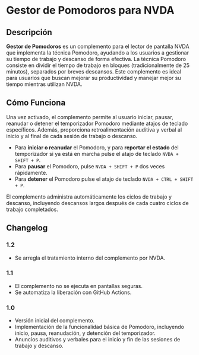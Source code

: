 # Gestor de Pomodoros para NVDA

## Descripción

**Gestor de Pomodoros** es un complemento para el lector de pantalla NVDA que implementa la técnica Pomodoro, ayudando a los usuarios a gestionar su tiempo de trabajo y descanso de forma efectiva. La técnica Pomodoro consiste en dividir el tiempo de trabajo en bloques (tradicionalmente de 25 minutos), separados por breves descansos. Este complemento es ideal para usuarios que buscan mejorar su productividad y manejar mejor su tiempo mientras utilizan NVDA.

## Cómo Funciona

Una vez activado, el complemento permite al usuario iniciar, pausar, reanudar o detener el temporizador Pomodoro mediante atajos de teclado específicos. Además, proporciona retroalimentación auditiva y verbal al inicio y al final de cada sesión de trabajo o descanso.

- Para **iniciar o reanudar** el Pomodoro, y para **reportar el estado** del temporizador si ya está en marcha pulse el atajo de teclado `NVDA + SHIFT + P`.
- Para **pausar** el Pomodoro, pulse `NVDA + SHIFT + P` dos veces rápidamente.
- Para **detener** el Pomodoro pulse el atajo de teclado `NVDA + CTRL + SHIFT + P`.

El complemento administra automáticamente los ciclos de trabajo y descanso, incluyendo descansos largos después de cada cuatro ciclos de trabajo completados.

## Changelog

### 1.2
- Se arregla el tratamiento interno del complemento por NVDA.
### 1.1
- El complemento no se ejecuta en pantallas seguras.
- Se automatiza la liberación con GitHub Actions.

### 1.0

- Versión inicial del complemento.
- Implementación de la funcionalidad básica de Pomodoro, incluyendo inicio, pausa, reanudación, y detención del temporizador.
- Anuncios auditivos y verbales para el inicio y fin de las sesiones de trabajo y descanso.
